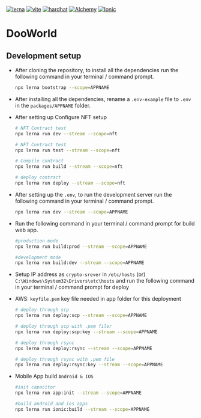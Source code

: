 [![lerna](https://img.shields.io/badge/maintained%20with-lerna-cc00ff.svg)](https://lerna.js.org/)
[![vite](https://img.shields.io/badge/created%20with-vite-ddbb00.svg)](https://vitejs.dev/)
[![hardhat](https://img.shields.io/badge/created%20with-hardhat-ccb200.svg)](https://hardhat.org/)
[![Alchemy](https://img.shields.io/badge/NFT%20reference%20with-alchemy-254CDD.svg)](https://www.alchemy.com/)
[![Ionic](https://img.shields.io/badge/Mobile%20app%20created%20with-ionic-000000.svg)](https://ionicframework.com/)

# DooWorld

## Development setup

- After cloning the repository, to install all the dependencies run the following command in your terminal / command prompt.

  ```bash
  npx lerna bootstrap --scope=APPNAME
  ```

- After installing all the dependencies, rename a `.env-example` file to `.env` in the `packages/APPNAME` folder.

- After setting up Configure NFT setup

  ```bash
  # NFT Contract test
  npx lerna run dev --stream --scope=nft

  # NFT Contract test
  npx lerna run test --stream --scope=nft

  # Compile contract
  npx lerna run build --stream --scope=nft

  # deploy contract
  npx lerna run deploy --stream --scope=nft
  ```

- After setting up the `.env`, to run the development server run the following command in your terminal / command prompt.

  ```bash
  npx lerna run dev --stream --scope=APPNAME
  ```

- Run the following command in your terminal / command prompt for build web app.

  ```bash
  #production mode
  npx lerna run build:prod --stream --scope=APPNAME

  #development mode
  npx lerna run build:dev --stream --scope=APPNAME
  ```

- Setup IP address as `crypto-srever` in `/etc/hosts` (or) `C:\Windows\System32\Drivers\etc\hosts` and run the following command in your terminal / command prompt for deploy
- AWS: `keyfile.pem` key file needed in app folder for this deployment

  ```bash
  # deploy through scp
  npx lerna run deploy:scp --stream --scope=APPNAME

  # deploy through scp with .pem filer
  npx lerna run deploy:scp:key --stream --scope=APPNAME

  # deploy through rsync
  npx lerna run deploy:rsync --stream --scope=APPNAME

  # deploy through rsync with .pem file
  npx lerna run deploy:rsync:key --stream --scope=APPNAME
  ```

- Mobile App build `Android & IOS`

  ```bash
  #init capacitor
  npx lerna run app:init --stream --scope=APPNAME

  #build android and ios apps
  npx lerna run ionic:build --stream --scope=APPNAME
  ```
